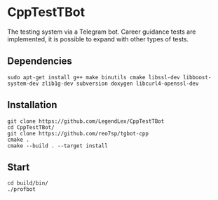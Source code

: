 # CppTestTBot

The testing system via a Telegram bot.
Career guidance tests are implemented, it is possible to expand with other types of tests.

## Dependencies

```  
sudo apt-get install g++ make binutils cmake libssl-dev libboost-system-dev zlib1g-dev subversion doxygen libcurl4-openssl-dev
```

## Installation
```
git clone https://github.com/LegendLex/CppTestTBot
cd CppTestTBot/
git clone https://github.com/reo7sp/tgbot-cpp  
cmake .
cmake --build . --target install
```
## Start
```  
cd build/bin/
./profbot
```
